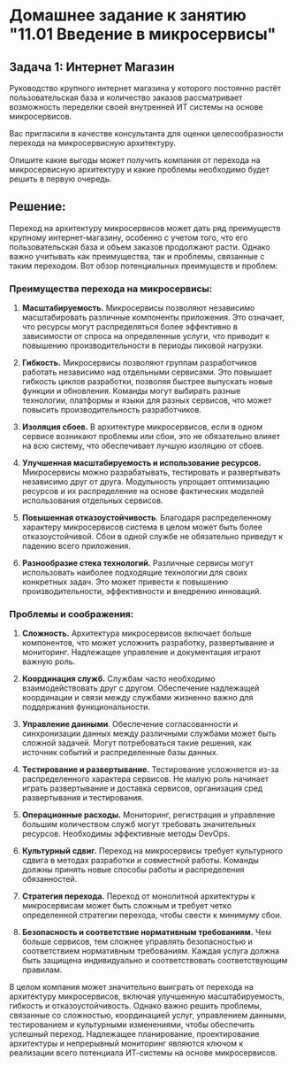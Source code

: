 # Домашнее задание к занятию "11.01 Введение в микросервисы"

## Задача 1: Интернет Магазин

Руководство крупного интернет магазина у которого постоянно растёт пользовательская база и количество заказов рассматривает возможность переделки своей внутренней ИТ системы на основе микросервисов. 

Вас пригласили в качестве консультанта для оценки целесообразности перехода на микросервисную архитектуру. 

Опишите какие выгоды может получить компания от перехода на микросервисную архитектуру и какие проблемы необходимо будет решить в первую очередь.

## Решение:

Переход на архитектуру микросервисов может дать ряд преимуществ крупному интернет-магазину, особенно с учетом того, что его пользовательская база и объем заказов продолжают расти. Однако важно учитывать как преимущества, так и проблемы, связанные с таким переходом. Вот обзор потенциальных преимуществ и проблем:

### **Преимущества перехода на микросервисы:**

1. **Масштабируемость.** Микросервисы позволяют независимо масштабировать различные компоненты приложения. Это означает, что ресурсы могут распределяться более эффективно в зависимости от спроса на определенные услуги, что приводит к повышению производительности в периоды пиковой нагрузки.

2. **Гибкость.** Микросервисы позволяют группам разработчиков работать независимо над отдельными сервисами. Это повышает гибкость циклов разработки, позволяя быстрее выпускать новые функции и обновления. Команды могут выбирать разные технологии, платформы и языки для разных сервисов, что может повысить производительность разработчиков.

3. **Изоляция сбоев.** В архитектуре микросервисов, если в одном сервисе возникают проблемы или сбои, это не обязательно влияет на всю систему, что обеспечивает лучшую изоляцию от сбоев.

4. **Улучшенная масштабируемость и использование ресурсов.** Микросервисы можно разрабатывать, тестировать и развертывать независимо друг от друга. Модульность упрощает оптимизацию ресурсов и их распределение на основе фактических моделей использования отдельных сервисов.

5. **Повышенная отказоустойчивость**. Благодаря распределенному характеру микросервисов система в целом может быть более отказоустойчивой. Сбои в одной службе не обязательно приведут к падению всего приложения.

6. **Разнообразие стека технологий.** Различные сервисы могут использовать наиболее подходящие технологии для своих конкретных задач. Это может привести к повышению производительности, эффективности и внедрению инноваций.

### **Проблемы и соображения:**

1. **Сложность.** Архитектура микросервисов включает больше компонентов, что может усложнить разработку, развертывание и мониторинг. Надлежащее управление и документация играют важную роль.

2. **Координация служб.** Службам часто необходимо взаимодействовать друг с другом. Обеспечение надлежащей координации и связи между службами жизненно важно для поддержания функциональности.

3. **Управление данными**. Обеспечение согласованности и синхронизации данных между различными службами может быть сложной задачей. Могут потребоваться такие решения, как источник событий и распределенные базы данных.

4. **Тестирование и развертывание.** Тестирование усложняется из-за распределенного характера сервисов. Не малую роль начинает играть развертывание и доставка сервисов, организация сред развертывания и тестирования.

5. **Операционные расходы.** Мониторинг, регистрация и управление большим количеством служб могут требовать значительных ресурсов. Необходимы эффективные методы DevOps.

6. **Культурный сдвиг.** Переход на микросервисы требует культурного сдвига в методах разработки и совместной работы. Команды должны принять новые способы работы и распределения обязанностей.

7. **Стратегия перехода.** Переход от монолитной архитектуры к микросервисам может быть сложным и требует четко определенной стратегии перехода, чтобы свести к минимуму сбои.

8. **Безопасность и соответствие нормативным требованиям.** Чем больше сервисов, тем сложнее управлять безопасностью и соответствием нормативным требованиям. Каждая услуга должна быть защищена индивидуально и соответствовать соответствующим правилам.

В целом компания может значительно выиграть от перехода на архитектуру микросервисов, включая улучшенную масштабируемость, гибкость и отказоустойчивость. Однако важно решить проблемы, связанные со сложностью, координацией услуг, управлением данными, тестированием и культурными изменениями, чтобы обеспечить успешный переход. Надлежащее планирование, проектирование архитектуры и непрерывный мониторинг являются ключом к реализации всего потенциала ИТ-системы на основе микросервисов.
